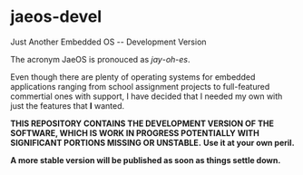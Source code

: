 jaeos-devel
===========

Just Another Embedded OS -- Development Version

The acronym JaeOS is pronouced as _jay_-_oh_-_es_.

Even though there are plenty of operating systems for embedded applications ranging
from school assignment projects to full-featured commertial ones with support, I have
decided that I needed my own with just the features that __I__ wanted.

__THIS REPOSITORY CONTAINS THE DEVELOPMENT VERSION OF THE SOFTWARE, WHICH IS WORK IN PROGRESS POTENTIALLY WITH SIGNIFICANT PORTIONS MISSING OR UNSTABLE.__
__Use it at your own peril.__

__A more stable version will be published as soon as things settle down.__

